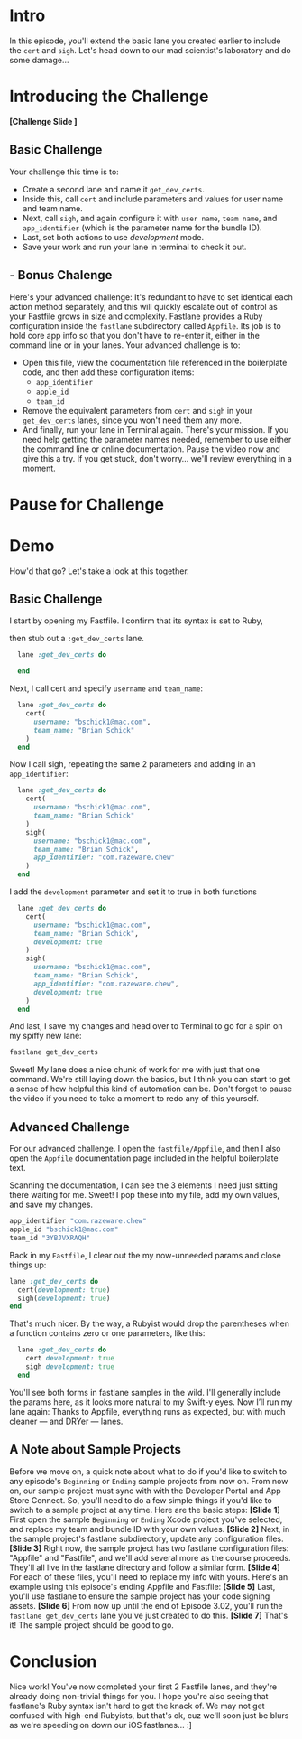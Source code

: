 # Intro
In this episode, you'll extend the basic lane you created earlier to include the `cert` and `sigh`. Let's head down to our mad scientist's laboratory and do some damage…
# Introducing the Challenge
**[Challenge Slide ]**
## Basic Challenge
Your challenge this time is to:
- Create a second lane and name it `get_dev_certs`.
- Inside this, call `cert` and include parameters and values for user name and team name.
- Next, call `sigh`, and again configure it with `user name`, `team name`, and `app_identifier` (which is the parameter name for the bundle ID). 
- Last, set both actions to use *development*  mode.
- Save your work and run your lane in terminal to check it out.
## - Bonus Chalenge
Here's your advanced challenge:
It's redundant to have to set identical each action method separately, and this will quickly escalate out of control as your Fastfile grows in size and complexity. 
Fastlane provides a Ruby configuration inside the `fastlane` subdirectory called `Appfile`. Its job is to hold core app info so that you don't have to re-enter it, either in the command line or in your lanes. 
Your advanced challenge is to:
- Open this file, view the  documentation file referenced in the boilerplate code, and then add these configuration items:
	- `app_identifier`
	- `apple_id`
	- `team_id`
- Remove the equivalent parameters from `cert` and `sigh` in your `get_dev_certs` lanes, since you won't need them any more. 
- And finally, run your lane in Terminal again.
There's your mission. If you need help getting the parameter names needed, remember to use either the command line or online documentation.
Pause the video now and give this a try. If you get stuck, don't worry… we'll review everything in a moment.
# Pause for Challenge
# Demo
How'd that go? Let's take a look at this together.
## Basic Challenge
I start by opening my Fastfile. I confirm that its syntax is set to Ruby, 
<!-- Show in Finder then open into code editor and set syntax to Ruby -->
then stub out a `:get_dev_certs` lane.
```ruby
  lane :get_dev_certs do

  end
```

Next, I call cert and specify `username` and `team_name`:
```ruby
  lane :get_dev_certs do
    cert(
      username: "bschick1@mac.com",
      team_name: "Brian Schick"
    )
  end 
```

Now I call sigh, repeating the same 2 parameters and adding in an `app_identifier`:
```ruby
  lane :get_dev_certs do
    cert(
      username: "bschick1@mac.com",
      team_name: "Brian Schick"
    )
    sigh(
      username: "bschick1@mac.com",
      team_name: "Brian Schick",
      app_identifier: "com.razeware.chew"
    )
  end 
```

I add the `development` parameter and set it to true in both functions 
```ruby
  lane :get_dev_certs do
    cert(
      username: "bschick1@mac.com",
      team_name: "Brian Schick",
      development: true
    )
    sigh(
      username: "bschick1@mac.com",
      team_name: "Brian Schick",
      app_identifier: "com.razeware.chew",
      development: true
    )
  end 
```
And last, I save my changes 
and head over to Terminal to go for a spin on my spiffy new lane: 
```ruby
fastlane get_dev_certs
```

Sweet! My lane does a nice chunk of work for me with just that one command. We're still laying down the basics, but I think you can start to get a sense of how helpful this kind of automation can be. 
Don't forget to pause the video if you need to take a moment to redo any of this yourself.


## Advanced Challenge
For our advanced challenge. I open the `fastfile/Appfile`, 
and then I also open the `Appfile` documentation page included in the helpful boilerplate text.
<!-- Open https://docs.fastlane.tools/advanced/#appfile in browser -->
Scanning the documentation, I can see the 3 elements I need just sitting there waiting for me. Sweet! I pop these into my file, add my own values, and save my changes.
```ruby
app_identifier "com.razeware.chew"
apple_id "bschick1@mac.com"
team_id "3YBJVXRAQH"
```

Back in my `Fastfile`,  I clear out the my now-unneeded params and close things up:
```ruby
lane :get_dev_certs do
  cert(development: true)
  sigh(development: true)
end 
```
That's much nicer. By the way, a Rubyist would drop the parentheses when a function contains zero or one parameters, like this:
```ruby
  lane :get_dev_certs do
    cert development: true
    sigh development: true
  end 
```
You'll see both forms in fastlane samples in the wild. I'll generally include the params here, as it looks more natural to my Swift-y eyes.
Now I’ll run my lane again:
Thanks to Appfile, everything runs as expected, but with much cleaner — and DRYer — lanes.

<!-- EDITOR: The following section has no demo video -- just the slide content. -->

## A Note about Sample Projects
Before we move on, a quick note about what to do if you'd like to switch to any episode's `Beginning` or `Ending` sample projects from now on. 
From now on, our sample project must sync with with the Developer Portal and App Store Connect. So, you'll need to do a few simple things if you'd like to switch to a sample project at any time. 
Here are the basic steps:
**[Slide 1]**
First open the sample `Beginning` or `Ending` Xcode project you've selected, and replace my team and bundle ID with your own values.
**[Slide 2]**
Next, in the sample project's fastlane subdirectory, update any configuration files. 
**[Slide 3]**
Right now, the sample project has two fastlane configuration files: "Appfile" and "Fastfile", and we'll add several more as the course proceeds. They'll all live in the fastlane directory and follow a similar form.
**[Slide 4]**
For each of these files, you'll need to replace my info with yours. Here's an example using this episode's ending Appfile and Fastfile:
**[Slide 5]**
Last, you'll use fastlane to ensure the sample project has your code signing assets. 
**[Slide 6]**
From now up until the end of Episode 3.02, you'll run the `fastlane get_dev_certs` lane you've just created to do this. 
**[Slide 7]**
That's it! The sample project should be good to go.


# Conclusion
Nice work! You've now completed your first 2 Fastfile lanes, and they're already doing non-trivial things for you. I hope you're also seeing that fastlane's Ruby syntax isn't hard to get the knack of. We may not get confused with high-end Rubyists, but that's ok, cuz we'll soon just be blurs as we're speeding on down our iOS fastlanes… :]